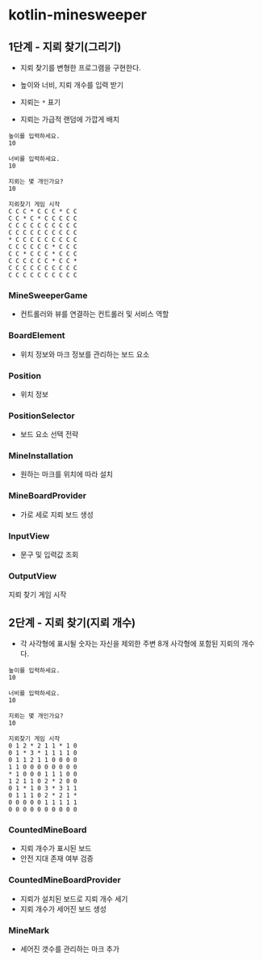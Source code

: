 # kotlin-minesweeper

## 1단계 - 지뢰 찾기(그리기)

- 지뢰 찾기를 변형한 프로그램을 구현한다.

- 높이와 너비, 지뢰 개수를 입력 받기
- 지뢰는 `*` 표기
- 지뢰는 가급적 랜덤에 가깝게 배치

````
높이를 입력하세요.
10

너비를 입력하세요.
10

지뢰는 몇 개인가요?
10

지뢰찾기 게임 시작
C C C * C C C * C C
C C * C * C C C C C
C C C C C C C C C C
C C C C C C C C C C
* C C C C C C C C C
C C C C C C * C C C
C C * C C C * C C C
C C C C C C * C C *
C C C C C C C C C C
C C C C C C C C C C
````

### MineSweeperGame

- 컨트롤러와 뷰를 연결하는 컨트롤러 및 서비스 역할

### BoardElement

- 위치 정보와 마크 정보를 관리하는 보드 요소

### Position

- 위치 정보

### PositionSelector

- 보드 요소 선택 전략

### MineInstallation

- 원하는 마크를 위치에 따라 설치

### MineBoardProvider

- 가로 세로 지뢰 보드 생성

### InputView

- 문구 및 입력값 조회

### OutputView

지뢰 찾기 게임 시작

## 2단계 - 지뢰 찾기(지뢰 개수)

- 각 사각형에 표시될 숫자는 자신을 제외한 주변 8개 사각형에 포함된 지뢰의 개수다.

```text
높이를 입력하세요.
10

너비를 입력하세요.
10

지뢰는 몇 개인가요?
10

지뢰찾기 게임 시작
0 1 2 * 2 1 1 * 1 0
0 1 * 3 * 1 1 1 1 0
0 1 1 2 1 1 0 0 0 0
1 1 0 0 0 0 0 0 0 0
* 1 0 0 0 1 1 1 0 0
1 2 1 1 0 2 * 2 0 0
0 1 * 1 0 3 * 3 1 1
0 1 1 1 0 2 * 2 1 *
0 0 0 0 0 1 1 1 1 1
0 0 0 0 0 0 0 0 0 0
```

### CountedMineBoard

- 지뢰 개수가 표시된 보드
- 안전 지대 존재 여부 검증

### CountedMineBoardProvider

- 지뢰가 설치된 보드로 지뢰 개수 세기
- 지뢰 개수가 세어진 보드 생성

### MineMark

- 세어진 갯수를 관리하는 마크 추가 